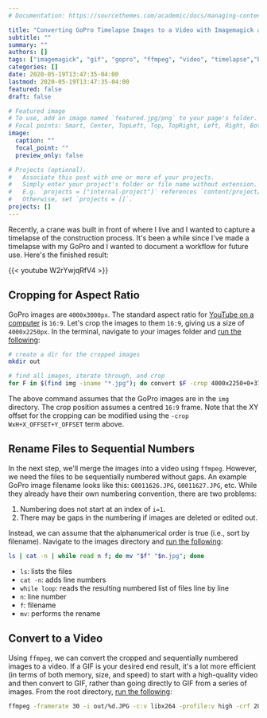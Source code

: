 ```yaml
---
# Documentation: https://sourcethemes.com/academic/docs/managing-content/

title: "Converting GoPro Timelapse Images to a Video with Imagemagick and ffmpeg"
subtitle: ""
summary: ""
authors: []
tags: ["imagemagick", "gif", "gopro", "ffmpeg", "video", "timelapse","bash","youtube"]
categories: []
date: 2020-05-19T13:47:35-04:00
lastmod: 2020-05-19T13:47:35-04:00
featured: false
draft: false

# Featured image
# To use, add an image named `featured.jpg/png` to your page's folder.
# Focal points: Smart, Center, TopLeft, Top, TopRight, Left, Right, BottomLeft, Bottom, BottomRight.
image:
  caption: ""
  focal_point: ""
  preview_only: false

# Projects (optional).
#   Associate this post with one or more of your projects.
#   Simply enter your project's folder or file name without extension.
#   E.g. `projects = ["internal-project"]` references `content/project/deep-learning/index.md`.
#   Otherwise, set `projects = []`.
projects: []
---
```


Recently, a crane was built in front of where I live and I wanted to capture a timelapse of the construction process.
It's been a while since I've made a timelapse with my GoPro and I wanted to document a workflow for future use.
Here's the finished result:

{{< youtube W2rYwjqRfV4 >}}

## Cropping for Aspect Ratio

GoPro images are `4000x3000px`.
The standard aspect ratio for [YouTube on a computer](https://support.google.com/youtube/answer/6375112) is `16:9`.
Let's crop the images to them `16:9`, giving us a size of `4000x2250px`.
In the terminal, navigate to your images folder and [run the following](https://www.imagemagick.org/discourse-server/viewtopic.php?t=17844):

```bash
# create a dir for the cropped images
mkdir out

# find all images, iterate through, and crop
for F in $(find img -iname "*.jpg"); do convert $F -crop 4000x2250+0+375 out/$(basename $F); done
```

The above command assumes that the GoPro images are in the `img` directory.
The crop position assumes a centred `16:9` frame.
Note that the XY offset for the cropping can be modified using the `-crop WxH+X_OFFSET+Y_OFFSET` term above.

## Rename Files to Sequential Numbers

In the next step, we'll merge the images into a video using `ffmpeg`.
However, we need the files to be sequentially numbered without gaps.
An example GoPro image filename looks like this: `G0011626.JPG`, `G0011627.JPG`, etc.
While they already have their own numbering convention, there are two problems:

1. Numbering does not start at an index of `i=1`.
2. There may be gaps in the numbering if images are deleted or edited out.

Instead, we can assume that the alphanumerical order is true (i.e., sort by filename).
Navigate to the images directory and [run the following](https://stackoverflow.com/questions/18686832/rename-all-files-in-folder-to-numbered-list-1-jpg-2-jpg):

```bash
ls | cat -n | while read n f; do mv "$f" "$n.jpg"; done
```

- `ls`: lists the files
- `cat -n`: adds line numbers
- `while loop`: reads the resulting numbered list of files line by line
- `n`: line number
- `f`: filename
- `mv`: performs the rename

## Convert to a Video

Using `ffmpeg`, we can convert the cropped and sequentially numbered images to a video.
If a GIF is your desired end result, it's a lot more efficient (in terms of both memory, size, and speed) to start with a high-quality video and then convert to GIF, rather than going directly to GIF from a series of images.
From the root directory, [run the following](https://askubuntu.com/questions/610903/how-can-i-create-a-video-file-from-a-set-of-jpg-images):

```bash
ffmpeg -framerate 30 -i out/%d.JPG -c:v libx264 -profile:v high -crf 20 -pix_fmt yuv420p output.mp4
```
